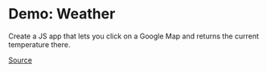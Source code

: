 # Demo: Weather

Create a JS app that lets you click on a Google Map and returns the current temperature there.

[Source](/demos/weather)
